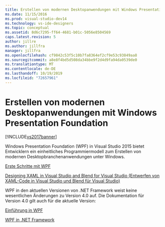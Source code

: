```yaml
---
title: Erstellen von modernen Desktopanwendungen mit Windows Presentation Foundation | Microsoft-Dokumentation
ms.date: 11/15/2016
ms.prod: visual-studio-dev14
ms.technology: vs-ide-designers
ms.topic: conceptual
ms.assetid: 8d6c7295-ff64-4681-b01c-5056e8504569
caps.latest.revision: 5
author: jillre
ms.author: jillfra
manager: jillfra
ms.openlocfilehash: cf9842c53f5c10b7fa8364ef2cf9e53c93849aa8
ms.sourcegitcommit: a8e8f4bd5d508da34bbe9f2d4d9fa94da0539de0
ms.translationtype: MT
ms.contentlocale: de-DE
ms.lasthandoff: 10/19/2019
ms.locfileid: "72657961"
---
```

# <a name="create-modern-desktop-applications-with-windows-presentation-foundation"></a>Erstellen von modernen Desktopanwendungen mit Windows Presentation Foundation
[!INCLUDE[vs2017banner](../includes/vs2017banner.md)]

Windows Presentation Foundation (WPF) in Visual Studio 2015 bietet Entwicklern ein einheitliches Programmiermodell zum Erstellen von modernen Desktopbranchenanwendungen unter Windows.

 [Erste Schritte mit WPF](../designers/getting-started-with-wpf.md)

 [Designing XAML in Visual Studio and Blend for Visual Studio (Entwerfen von XAML-Code in Visual Studio und Blend für Visual Studio)](../designers/designing-xaml-in-visual-studio.md)

 WPF in den aktuellen Versionen von .NET Framework weist keine wesentlichen Änderungen zu Version 4.0 auf. Die Dokumentation für Version 4.0 gilt auch für die aktuelle Version:

 [Einführung in WPF](https://msdn.microsoft.com/library/aa970268\(v=vs.100\).aspx)

 [WPF in .NET Framework](https://msdn.microsoft.com/library/ms754130\(v=vs.100\).aspx)

